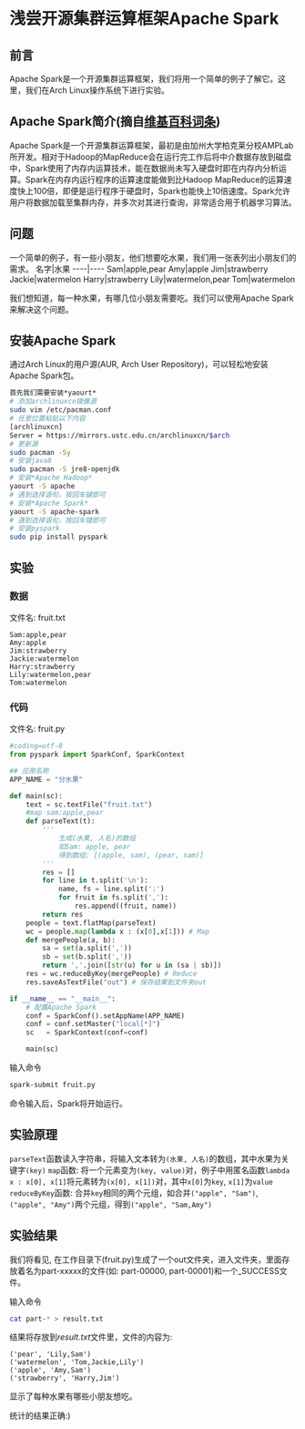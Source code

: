 # 浅尝开源集群运算框架Apache Spark 

## 前言
Apache Spark是一个开源集群运算框架，我们将用一个简单的例子了解它。这里，我们在Arch Linux操作系统下进行实验。

## Apache Spark简介(摘自[维基百科词条](https://zh.wikipedia.org/wiki/Apache_Spark))
Apache Spark是一个开源集群运算框架，最初是由加州大学柏克莱分校AMPLab所开发。相对于Hadoop的MapReduce会在运行完工作后将中介数据存放到磁盘中，Spark使用了内存内运算技术，能在数据尚未写入硬盘时即在内存内分析运算。Spark在内存内运行程序的运算速度能做到比Hadoop MapReduce的运算速度快上100倍，即便是运行程序于硬盘时，Spark也能快上10倍速度。Spark允许用户将数据加载至集群内存，并多次对其进行查询，非常适合用于机器学习算法。

## 问题
一个简单的例子，有一些小朋友，他们想要吃水果，我们用一张表列出小朋友们的需求。
名字|水果
----|----
Sam|apple,pear
Amy|apple
Jim|strawberry
Jackie|watermelon
Harry|strawberry
Lily|watermelon,pear
Tom|watermelon

我们想知道，每一种水果，有哪几位小朋友需要吃。我们可以使用Apache Spark来解决这个问题。

## 安装Apache Spark
通过Arch Linux的用户源(AUR, Arch User Repository)，可以轻松地安装Apache Spark包。

```bash
首先我们需要安装*yaourt*
# 添加archlinuxcn镜像源
sudo vim /etc/pacman.conf
# 任意位置粘贴以下内容
[archlinuxcn]
Server = https://mirrors.ustc.edu.cn/archlinuxcn/$arch
# 更新源
sudo pacman -Sy
# 安装java8
sudo pacman -S jre8-openjdk
# 安装*Apache Hadoop*
yaourt -S apache
# 遇到选择语句，按回车键即可
# 安装*Apache Spark*
yaourt -S apache-spark
# 遇到选择语句，按回车键即可
# 安装pyspark
sudo pip install pyspark
```

## 实验 

### 数据 
文件名: fruit.txt
```
Sam:apple,pear
Amy:apple
Jim:strawberry
Jackie:watermelon
Harry:strawberry
Lily:watermelon,pear
Tom:watermelon
```

### 代码

文件名: fruit.py
```python
#coding=utf-8
from pyspark import SparkConf, SparkContext

## 应用名称 
APP_NAME = "分水果"

def main(sc):
    text = sc.textFile("fruit.txt")
    #map sam:apple,pear
    def parseText(t):
        '''
            生成(水果, 人名)的数组
            如Sam: apple, pear 
            得到数组: [(apple, sam), (pear, sam)]
        '''
        res = []
        for line in t.split('\n'):
            name, fs = line.split(':')
            for fruit in fs.split(','):
                res.append((fruit, name))
        return res
    people = text.flatMap(parseText)
    wc = people.map(lambda x : (x[0],x[1])) # Map
    def mergePeople(a, b):
        sa = set(a.split(','))
        sb = set(b.split(','))
        return ','.join([str(u) for u in (sa | sb)])
    res = wc.reduceByKey(mergePeople) # Reduce
    res.saveAsTextFile("out") # 保存结果到文件夹out

if __name__ == "__main__":
    # 配置Apache Spark
    conf = SparkConf().setAppName(APP_NAME)
    conf = conf.setMaster("local[*]")
    sc   = SparkContext(conf=conf)

    main(sc)
```

输入命令
```bash
spark-submit fruit.py
```

命令输入后，Spark将开始运行。

## 实验原理
`parseText`函数读入字符串，将输入文本转为`(水果, 人名)`的数组，其中水果为关键字`(key)`
`map`函数: 将一个元素变为`(key, value)`对，例子中用匿名函数`lambda x : x[0], x[1]`将元素转为`(x[0], x[1])`对，其中`x[0]`为`key`, `x[1]`为`value`
`reduceByKey`函数: 合并`key`相同的两个元组，如合并`("apple", "Sam")`, `("apple", "Amy")`两个元组，得到`("apple", "Sam,Amy")`

## 实验结果
我们将看见, 在工作目录下(fruit.py)生成了一个out文件夹，进入文件夹，里面存放着名为part-xxxxx的文件(如: part-00000, part-00001)和一个_SUCCESS文件。

输入命令
```bash
cat part-* > result.txt
```
结果将存放到*result.txt*文件里，文件的内容为:
```
('pear', 'Lily,Sam')
('watermelon', 'Tom,Jackie,Lily')
('apple', 'Amy,Sam')
('strawberry', 'Harry,Jim')
```
显示了每种水果有哪些小朋友想吃。

统计的结果正确:)
